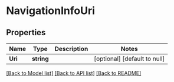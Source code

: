# NavigationInfoUri

## Properties
Name | Type | Description | Notes
------------ | ------------- | ------------- | -------------
**Uri** | **string** |  | [optional] [default to null]

[[Back to Model list]](../README.md#documentation-for-models) [[Back to API list]](../README.md#documentation-for-api-endpoints) [[Back to README]](../README.md)


